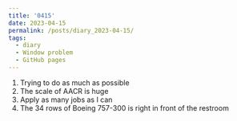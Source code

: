 ```yaml
---
title: '0415'
date: 2023-04-15
permalink: /posts/diary_2023-04-15/
tags:
  - diary
  - Window problem
  - GitHub pages
---
```


1. Trying to do as much as possible
2. The scale of AACR is huge
3. Apply as many jobs as I can
4. The 34 rows of Boeing 757-300 is right in front of the restroom